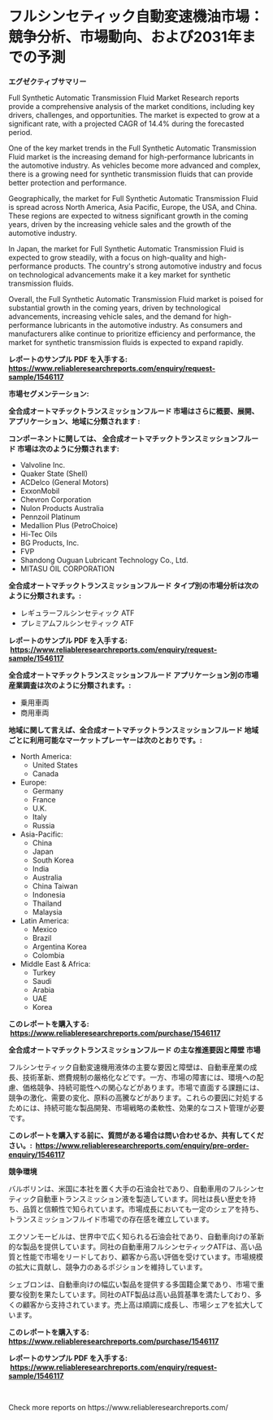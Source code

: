 <p><h1>フルシンセティック自動変速機油市場：競争分析、市場動向、および2031年までの予測</h1></p><p><strong>エグゼクティブサマリー</strong></p>
<p><p>Full Synthetic Automatic Transmission Fluid Market Research reports provide a comprehensive analysis of the market conditions, including key drivers, challenges, and opportunities. The market is expected to grow at a significant rate, with a projected CAGR of 14.4% during the forecasted period.</p><p>One of the key market trends in the Full Synthetic Automatic Transmission Fluid market is the increasing demand for high-performance lubricants in the automotive industry. As vehicles become more advanced and complex, there is a growing need for synthetic transmission fluids that can provide better protection and performance.</p><p>Geographically, the market for Full Synthetic Automatic Transmission Fluid is spread across North America, Asia Pacific, Europe, the USA, and China. These regions are expected to witness significant growth in the coming years, driven by the increasing vehicle sales and the growth of the automotive industry.</p><p>In Japan, the market for Full Synthetic Automatic Transmission Fluid is expected to grow steadily, with a focus on high-quality and high-performance products. The country's strong automotive industry and focus on technological advancements make it a key market for synthetic transmission fluids.</p><p>Overall, the Full Synthetic Automatic Transmission Fluid market is poised for substantial growth in the coming years, driven by technological advancements, increasing vehicle sales, and the demand for high-performance lubricants in the automotive industry. As consumers and manufacturers alike continue to prioritize efficiency and performance, the market for synthetic transmission fluids is expected to expand rapidly.</p></p>
<p><strong>レポートのサンプル PDF を入手する: <a href="https://www.reliableresearchreports.com/enquiry/request-sample/1546117">https://www.reliableresearchreports.com/enquiry/request-sample/1546117</a></strong></p>
<p><strong>市場セグメンテーション:</strong></p>
<p><strong> 全合成オートマチックトランスミッションフルード 市場はさらに概要、展開、アプリケーション、地域に分類されます :</strong></p>
<p><strong>コンポーネントに関しては、 全合成オートマチックトランスミッションフルード 市場は次のように分類されます: &nbsp;</strong></p>
<p><ul><li>Valvoline Inc.</li><li>Quaker State (Shell)</li><li>ACDelco (General Motors)</li><li>ExxonMobil</li><li>Chevron Corporation</li><li>Nulon Products Australia</li><li>Pennzoil Platinum</li><li>Medallion Plus (PetroChoice)</li><li>Hi-Tec Oils</li><li>BG Products, Inc.</li><li>FVP</li><li>Shandong Ouguan Lubricant Technology Co., Ltd.</li><li>MITASU OIL CORPORATION</li></ul></p>
<p><strong> 全合成オートマチックトランスミッションフルード タイプ別の市場分析は次のように分類されます。:</strong></p>
<p><ul><li>レギュラーフルシンセティック ATF</li><li>プレミアムフルシンセティック ATF</li></ul></p>
<p><strong>レポートのサンプル PDF を入手する: &nbsp;<a href="https://www.reliableresearchreports.com/enquiry/request-sample/1546117">https://www.reliableresearchreports.com/enquiry/request-sample/1546117</a></strong></p>
<p><strong> 全合成オートマチックトランスミッションフルード アプリケーション別の市場産業調査は次のように分類されます。:</strong></p>
<p><ul><li>乗用車両</li><li>商用車両</li></ul></p>
<p><strong>地域に関して言えば、全合成オートマチックトランスミッションフルード 地域ごとに利用可能なマーケットプレーヤーは次のとおりです。:</strong></p>
<p><ul>
    <li>
        North America:
        <ul>
            <li>United States</li>
            <li>Canada</li>
        </ul>
    </li>
    <li>
        Europe:
        <ul>
            <li>Germany</li>
            <li>France</li>
            <li>U.K.</li>
            <li>Italy</li>
            <li>Russia</li>
        </ul>
    </li>
    <li>
        Asia-Pacific:
        <ul>
            <li>China</li>
            <li>Japan</li>
            <li>South Korea</li>
            <li>India</li>
            <li>Australia</li>
            <li>China Taiwan</li>
            <li>Indonesia</li>
            <li>Thailand</li>
            <li>Malaysia</li>
        </ul>
    </li>
    <li>
        Latin America:
        <ul>
            <li>Mexico</li>
            <li>Brazil</li>
            <li>Argentina Korea</li>
            <li>Colombia</li>
        </ul>
    </li>
    <li>
        Middle East & Africa:
        <ul>
            <li>Turkey</li>
            <li>Saudi</li>
            <li>Arabia</li>
            <li>UAE</li>
            <li>Korea</li>
        </ul>
    </li>
    </ul></p>
<p><strong>このレポートを購入する: &nbsp;<a href="https://www.reliableresearchreports.com/purchase/1546117">https://www.reliableresearchreports.com/purchase/1546117</a></strong></p>
<p><strong>全合成オートマチックトランスミッションフルード の主な推進要因と障壁 市場</strong></p>
<p><p>フルシンセティック自動変速機用液体の主要な要因と障壁は、自動車産業の成長、技術革新、燃費規制の厳格化などです。一方、市場の障害には、環境への配慮、価格競争、持続可能性への関心などがあります。市場で直面する課題には、競争の激化、需要の変化、原料の高騰などがあります。これらの要因に対処するためには、持続可能な製品開発、市場戦略の柔軟性、効果的なコスト管理が必要です。</p></p>
<p><strong>このレポートを購入する前に、質問がある場合は問い合わせるか、共有してください。:&nbsp; <a href="https://www.reliableresearchreports.com/enquiry/pre-order-enquiry/1546117">https://www.reliableresearchreports.com/enquiry/pre-order-enquiry/1546117</a></strong></p>
<p><strong>競争環境</strong></p>
<p><p>バルボリンは、米国に本社を置く大手の石油会社であり、自動車用のフルシンセティック自動車トランスミッション液を製造しています。同社は長い歴史を持ち、品質と信頼性で知られています。市場成長においても一定のシェアを持ち、トランスミッションフルイド市場での存在感を確立しています。</p><p>エクソンモービルは、世界中で広く知られる石油会社であり、自動車向けの革新的な製品を提供しています。同社の自動車用フルシンセティックATFは、高い品質と性能で市場をリードしており、顧客から高い評価を受けています。市場規模の拡大に貢献し、競争力のあるポジションを維持しています。</p><p>シェブロンは、自動車向けの幅広い製品を提供する多国籍企業であり、市場で重要な役割を果たしています。同社のATF製品は高い品質基準を満たしており、多くの顧客から支持されています。売上高は順調に成長し、市場シェアを拡大しています。</p></p>
<p><strong>このレポートを購入する: &nbsp; <a href="https://www.reliableresearchreports.com/purchase/1546117">https://www.reliableresearchreports.com/purchase/1546117</a></strong></p>
<p><strong>レポートのサンプル PDF を入手する: &nbsp;<a href="https://www.reliableresearchreports.com/enquiry/request-sample/1546117">https://www.reliableresearchreports.com/enquiry/request-sample/1546117</a></strong><strong></strong></p>
<p>&nbsp;</p>
<p>Check more reports on https://www.reliableresearchreports.com/</p>